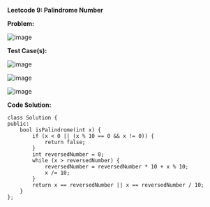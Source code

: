 **Leetcode 9: Palindrome Number**

**Problem:**


![image](https://github.com/user-attachments/assets/f9f4bd08-ad7b-4006-9bd4-f8b2ccd04b72)


**Test Case(s):**


![image](https://github.com/user-attachments/assets/9c898be5-f498-4d70-aa18-845b15afadea)

![image](https://github.com/user-attachments/assets/7e7b20d9-ad2e-4a55-b655-f6d5dbedca3f)

![image](https://github.com/user-attachments/assets/91352474-39af-4ebc-9286-612e0d6f33c6)


**Code Solution:**

```
class Solution {
public:
    bool isPalindrome(int x) {
        if (x < 0 || (x % 10 == 0 && x != 0)) {
            return false;
        }
        int reversedNumber = 0;
        while (x > reversedNumber) {
            reversedNumber = reversedNumber * 10 + x % 10;
            x /= 10;
        }
        return x == reversedNumber || x == reversedNumber / 10;
    }
};
```










